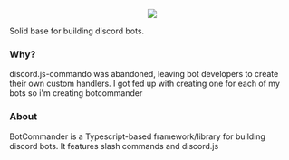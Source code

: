 <p align="center">
  <img src="https://github.com/dada513/BotCommander/blob/master/logo.png" />
</p>

Solid base for building discord bots.

### Why?

discord.js-commando was abandoned, leaving bot developers to create their own custom handlers. I got fed up with creating one for each of my bots so i'm creating botcommander

### About

BotCommander is a Typescript-based framework/library for building discord bots. It features slash commands and discord.js

